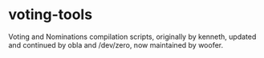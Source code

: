 # voting-tools
Voting and Nominations compilation scripts, originally by kenneth, updated and continued by obla and /dev/zero, now maintained by woofer.
